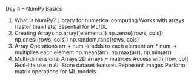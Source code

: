 Day 4 – NumPy Basics
1. What is NumPy?
Library for numerical computing
Works with arrays (faster than lists)
Essential for ML/DL
2. Creating Arrays
np.array([elements])
np.zeros((rows, cols))
np.ones((rows, cols))
np.random.rand(rows, cols)
3. Array Operations
arr + num → adds to each element
arr * num → multiplies each element
np.mean(arr), np.max(arr), np.min(arr)
4. Multi-dimensional Arrays
2D arrays = matrices
Access with [row, col]
Real-life use in AI:
Store dataset features
Represent images
Perform matrix operations for ML models